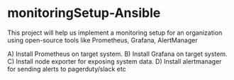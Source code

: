# monitoringSetup-Ansible

This project will help us implement a monitoring setup for an organization using open-source tools like
Prometheus, Grafana, AlertManager

A)  Install Prometheus on target system.
B)  Install Grafana on target system.
C)  Install node exporter for exposing system data.
D)  Install alertmanager for sending alerts to pagerduty/slack etc

